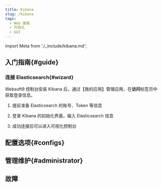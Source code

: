 ```yaml
---
title: Kibana
slug: /kibana
tags:
  - Web 面板
  - 可视化
  - GUI
---
```


import Meta from './_include/kibana.md';

<Meta name="meta" />

## 入门指南{#guide}

### 连接 Elasticsearch{#wizard}

Websoft9 控制台安装 Kibana 后，通过【我的应用】管理应用，在**访问**标签页中获取登录信息。  

1. 提前准备 Elasticsearch 的账号、Token 等信息

2. 登录 Kibana 的初始化界面，输入 Elasticsearch 信息
 
3. 成功连接后可以进入可视化控制台

## 配置选项{#configs}
## 管理维护{#administrator}
## 故障